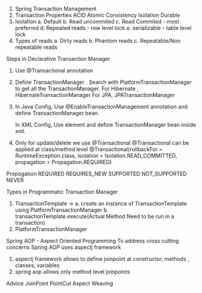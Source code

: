 1. Spring Transaction Management
2. Transaction Properties ACID
Atomic 
Consistency
Isolation
Durable
3. Isolation
    a. Default
    b. Read uncommited
    c. Read Commited - most preferred
    d. Repeated reads - row level lock
    e. serializable - table level lock
4. Types of reads
    a. Dirty reads
    b. Phantom reads
    c. Repeatable/Non repeatable reads
    
Steps in Declarative Transaction Manager
1. Use @Transactional annotation
2. Define TransactionManager . Search with PlatformTransactionManager to get all the TransactionManager.
    For Hibernate , HibernateTransactionManager
    For JPA, JPATransactionManager
3. In Java Config, 
    Use @EnableTransactionManagement annotation and define TransactionManager bean.
    
   In XML Config,
    Use <tx-annotation-driven> element and define TransactionManager bean inside xml.
4. Only for update/delete we use @Transactional
@Transactional can be applied at class/method level
@Transactional(rollbackFor = RuntimeException.class, isolation = Isolation.READ_COMMITTED, propagation = Propagation.REQUIRED)

Propogation
REQUIRED
REQUIRES_NEW
SUPPORTED
NOT_SUPPORTED
NEVER

Types in Programmatic Transaction Manager
1. TransactionTemplate -> 
    a. create an instance of TransactionTemplate using PlatformTransactionManager
    b. transactionTemplate.execute(Actual Method Need to be run in a transaction) 
2. PlatformTransactionManager


Spring AOP - Aspect Oriented Programming
To address cross cutting concerns
Spring AOP uses aspectj framework

1. aspectj framework allows to define joinpoint at constructor, methods , classes, variables
2. spring aop allows only method level joinpoints

Advice
JoinPoint
PointCut
Aspect
Weaving